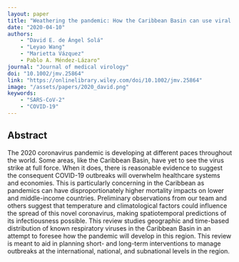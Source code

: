 ```yaml
---
layout: paper
title: "Weathering the pandemic: How the Caribbean Basin can use viral and environmental patterns to predict, prepare, and respond to COVID-19"
date: "2020-04-10"
authors: 
    - "David E. de Ángel Solá"
    - "Leyao Wang"
    - "Marietta Vázquez"
    - Pablo A. Méndez-Lázaro"
journal: "Journal of medical virology"
doi: "10.1002/jmv.25864"
link: "https://onlinelibrary.wiley.com/doi/10.1002/jmv.25864"
image: "/assets/papers/2020_david.png"
keywords:
    - "SARS-CoV-2"
    - "COVID-19"
---
```


## Abstract

The 2020 coronavirus pandemic is developing at different paces throughout the world. Some areas, like the Caribbean Basin, have yet to see the virus strike at full force. When it does, there is reasonable evidence to suggest the consequent COVID-19 outbreaks will overwhelm healthcare systems and economies. This is particularly concerning in the Caribbean as pandemics can have disproportionately higher mortality impacts on lower and middle-income countries. Preliminary observations from our team and others suggest that temperature and climatological factors could influence the spread of this novel coronavirus, making spatiotemporal predictions of its infectiousness possible. This review studies geographic and time-based distribution of known respiratory viruses in the Caribbean Basin in an attempt to foresee how the pandemic will develop in this region. This review is meant to aid in planning short- and long-term interventions to manage outbreaks at the international, national, and subnational levels in the region.